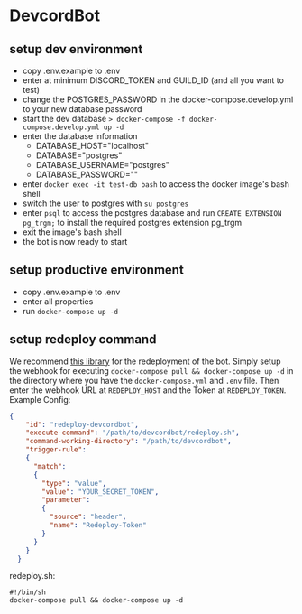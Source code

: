 # DevcordBot

## setup dev environment
- copy .env.example to .env
- enter at minimum DISCORD_TOKEN and GUILD_ID (and all you want to test)
- change the POSTGRES_PASSWORD in the docker-compose.develop.yml to your new database password
- start the dev database `> docker-compose -f docker-compose.develop.yml up -d`
- enter the database information
  - DATABASE_HOST="localhost"
  - DATABASE="postgres"
  - DATABASE_USERNAME="postgres"
  - DATABASE_PASSWORD=""
- enter `docker exec -it test-db bash` to access the docker image's bash shell
- switch the user to postgres with `su postgres`
- enter `psql` to access the postgres database and run `CREATE EXTENSION pg_trgm;` to install the required postgres extension pg_trgm
- exit the image's bash shell
- the bot is now ready to start

## setup productive environment
- copy .env.example to .env
- enter all properties
- run `docker-compose up -d`

## setup redeploy command
We recommend [this library](https://github.com/adnanh/webhook) for the redeployment of the bot. Simply setup the 
webhook for executing `docker-compose pull && docker-compose up -d` in the directory where you have the 
`docker-compose.yml` and `.env` file. Then enter the webhook URL at `REDEPLOY_HOST` and the Token at `REDEPLOY_TOKEN`.
Example Config:
````json
{
    "id": "redeploy-devcordbot",
    "execute-command": "/path/to/devcordbot/redeploy.sh",
    "command-working-directory": "/path/to/devcordbot",
    "trigger-rule":
    {
      "match":
      {
        "type": "value",
        "value": "YOUR_SECRET_TOKEN",
        "parameter":
        {
          "source": "header",
          "name": "Redeploy-Token"
        }
      }
    }
  }
````
redeploy.sh:
```shell script
#!/bin/sh
docker-compose pull && docker-compose up -d
```
